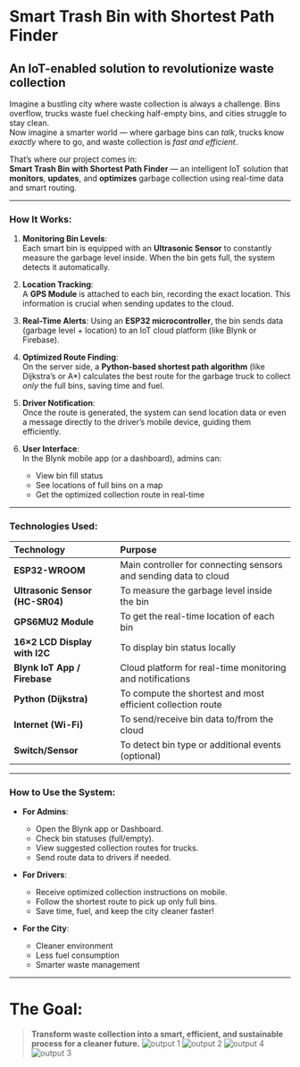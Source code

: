 # Smart Trash Bin with Shortest Path Finder  
## **An IoT-enabled solution to revolutionize waste collection**

Imagine a bustling city where waste collection is always a challenge. Bins overflow, trucks waste fuel checking half-empty bins, and cities struggle to stay clean.  
Now imagine a smarter world — where garbage bins can *talk*, trucks know *exactly* where to go, and waste collection is *fast and efficient*.

That’s where our project comes in:  
**Smart Trash Bin with Shortest Path Finder** — an intelligent IoT solution that **monitors**, **updates**, and **optimizes** garbage collection using real-time data and smart routing.

---

### How It Works:
1. **Monitoring Bin Levels**:  
   Each smart bin is equipped with an **Ultrasonic Sensor** to constantly measure the garbage level inside. When the bin gets full, the system detects it automatically.

2. **Location Tracking**:  
   A **GPS Module** is attached to each bin, recording the exact location. This information is crucial when sending updates to the cloud.

3. **Real-Time Alerts**:
   Using an **ESP32 microcontroller**, the bin sends data (garbage level + location) to an IoT cloud platform (like Blynk or Firebase).

4. **Optimized Route Finding**:  
   On the server side, a **Python-based shortest path algorithm** (like Dijkstra’s or A*) calculates the best route for the garbage truck to collect *only* the full bins, saving time and fuel.

5. **Driver Notification**:  
   Once the route is generated, the system can send location data or even a message directly to the driver’s mobile device, guiding them efficiently.

6. **User Interface**:  
   In the Blynk mobile app (or a dashboard), admins can:
   - View bin fill status
   - See locations of full bins on a map
   - Get the optimized collection route in real-time

---

###  Technologies Used:
| Technology | Purpose |
|:-----------|:--------|
| **ESP32-WROOM** | Main controller for connecting sensors and sending data to cloud |
| **Ultrasonic Sensor (HC-SR04)** | To measure the garbage level inside the bin |
| **GPS6MU2 Module** | To get the real-time location of each bin |
| **16×2 LCD Display with I2C** | To display bin status locally |
| **Blynk IoT App / Firebase** | Cloud platform for real-time monitoring and notifications |
| **Python (Dijkstra)** | To compute the shortest and most efficient collection route |
| **Internet (Wi-Fi)** | To send/receive bin data to/from the cloud |
| **Switch/Sensor** | To detect bin type or additional events (optional) |

---

### How to Use the System:
- **For Admins**:  
  - Open the Blynk app or Dashboard.  
  - Check bin statuses (full/empty).  
  - View suggested collection routes for trucks.  
  - Send route data to drivers if needed.

- **For Drivers**:  
  - Receive optimized collection instructions on mobile.  
  - Follow the shortest route to pick up only full bins.  
  - Save time, fuel, and keep the city cleaner faster!

- **For the City**:  
  - Cleaner environment   
  - Less fuel consumption   
  - Smarter waste management 

---

# The Goal:
> **Transform waste collection into a smart, efficient, and sustainable process for a cleaner future.**
![output 1](https://github.com/user-attachments/assets/b5d4f2d9-90bb-42fa-9188-a11d41779f88)
![output 2](https://github.com/user-attachments/assets/970f68ce-d930-41c3-986c-b543fa853fb0)
![output 4](https://github.com/user-attachments/assets/403849f7-9e01-4bc4-a4ba-af8ef070e8e2)
![output 3](https://github.com/user-attachments/assets/3ac88191-c4a8-4b3f-bd68-136f6198bdc8)

